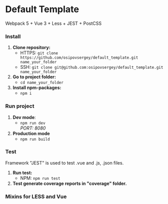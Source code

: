 # Default Template
Webpack 5 + Vue 3 + Less + JEST + PostCSS

### Install
  1) **Clone repository:**<br/>
     - HTTPS: ```git clone https://github.com/osipovsergey/default_template.git name_your_folder```<br/>
     - SSH: ```git clone git@github.com:osipovsergey/default_template.git name_your_folder```
  2) **Go to project folder:**<br/>
     - ```cd name_your_folder```
  3) **Install npm-packages:**<br/>
     - ```npm i```

### Run project
  1) **Dev mode**:
     - ```npm run dev```<br/>
     *PORT: 8080*<br/>
  2) **Production mode**
     - ```npm run build```

### Test
  Framework "JEST" is used to test .vue and .js, .json files.<br/>
  1) **Run test:**<br/>
     - NPM: ```npm run test```
  2) **Test generate coverage reports in "coverage" folder.**

### Mixins for LESS and Vue <style>
  - **mixins.less** -- main file for import file with mixins;
  - **colors.less** -- mixins for colors<br/>
  - **fonts.less** -- mixins for fonts<br/>
  - **media_queries.less** -- mixins for media-queries;<br/>

### Webpack Bundle Analyzer
  1) **Create folder stats:** ```mkdir stats```<br/>
  2) **Generate stats file for Webpack Bundle Analyzer:** ```npm run genstats```<br/>
  3) **Watch stats bundles:** ```npm run watchstats```<br/>

  or<br/>

  **When building a project:** ```npm run build``` and automatically open page with stats.<br/>

### Note
  This project is open source.<br/>
  Feedback and suggestions write to the [issue](https://github.com/osipovsergey/default_template/issues).

  P.S. This [repository](https://github.com/taniarascia/webpack-boilerplate) helped me in setting up the webpack. Thanks!

### Author:
  - [Sergey Osipov](https://github.com/osipovsergey)
